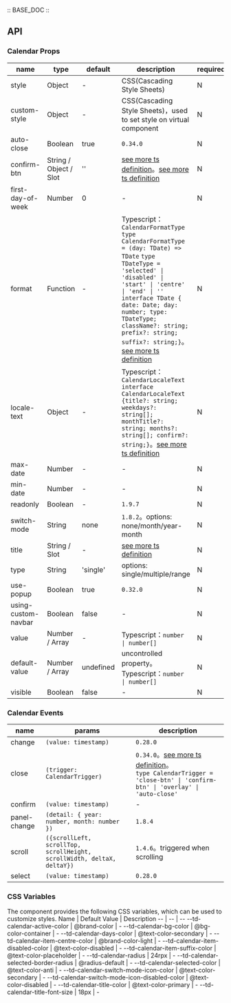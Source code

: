 :: BASE_DOC ::

## API

### Calendar Props

name | type | default | description | required
-- | -- | -- | -- | --
style | Object | - | CSS(Cascading Style Sheets) | N
custom-style | Object | - | CSS(Cascading Style Sheets)，used to set style on virtual component | N
auto-close | Boolean | true | `0.34.0` | N
confirm-btn | String / Object / Slot | '' | [see more ts definition](https://github.com/Tencent/tdesign-miniprogram/blob/develop/packages/components/common/common.ts)。[see more ts definition](https://github.com/Tencent/tdesign-miniprogram/tree/develop/packages/components/calendar/type.ts) | N
first-day-of-week | Number | 0 | \- | N
format | Function | - | Typescript：`CalendarFormatType ` `type CalendarFormatType = (day: TDate) => TDate` `type TDateType = 'selected' \| 'disabled' \| 'start' \| 'centre' \| 'end' \| ''` `interface TDate { date: Date; day: number; type: TDateType; className?: string; prefix?: string; suffix?: string;}`。[see more ts definition](https://github.com/Tencent/tdesign-miniprogram/tree/develop/packages/components/calendar/type.ts) | N
locale-text | Object | - | Typescript：`CalendarLocaleText` `interface CalendarLocaleText {title?: string; weekdays?: string[]; monthTitle?: string; months?: string[]; confirm?: string;}`。[see more ts definition](https://github.com/Tencent/tdesign-miniprogram/tree/develop/packages/components/calendar/type.ts) | N
max-date | Number | - | \- | N
min-date | Number | - | \- | N
readonly | Boolean | - | `1.9.7` | N
switch-mode | String | none | `1.8.2`。options: none/month/year-month | N
title | String / Slot | - | [see more ts definition](https://github.com/Tencent/tdesign-miniprogram/blob/develop/packages/components/common/common.ts) | N
type | String | 'single' | options: single/multiple/range | N
use-popup | Boolean | true | `0.32.0` | N
using-custom-navbar | Boolean | false | \- | N
value | Number / Array | - | Typescript：`number \| number[]` | N
default-value | Number / Array | undefined | uncontrolled property。Typescript：`number \| number[]` | N
visible | Boolean | false | \- | N

### Calendar Events

name | params | description
-- | -- | --
change | `(value: timestamp)` | `0.28.0`
close | `(trigger: CalendarTrigger)` | `0.34.0`。[see more ts definition](https://github.com/Tencent/tdesign-miniprogram/tree/develop/packages/components/calendar/type.ts)。<br/>`type CalendarTrigger = 'close-btn' \| 'confirm-btn' \| 'overlay' \| 'auto-close'`<br/>
confirm | `(value: timestamp)` | \-
panel-change | `(detail: { year: number, month: number })` | `1.8.4`
scroll | `({scrollLeft, scrollTop, scrollHeight, scrollWidth, deltaX, deltaY})` | `1.4.6`。triggered when scrolling
select | `(value: timestamp)` | `0.28.0`

### CSS Variables

The component provides the following CSS variables, which can be used to customize styles.
Name | Default Value | Description 
-- | -- | --
--td-calendar-active-color | @brand-color | - 
--td-calendar-bg-color | @bg-color-container | - 
--td-calendar-days-color | @text-color-secondary | - 
--td-calendar-item-centre-color | @brand-color-light | - 
--td-calendar-item-disabled-color | @text-color-disabled | - 
--td-calendar-item-suffix-color | @text-color-placeholder | - 
--td-calendar-radius | 24rpx | - 
--td-calendar-selected-border-radius | @radius-default | - 
--td-calendar-selected-color | @text-color-anti | - 
--td-calendar-switch-mode-icon-color | @text-color-secondary | - 
--td-calendar-switch-mode-icon-disabled-color | @text-color-disabled | - 
--td-calendar-title-color | @text-color-primary | - 
--td-calendar-title-font-size | 18px | -